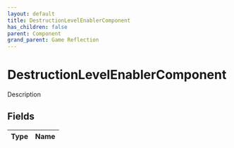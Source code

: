```yaml
---
layout: default
title: DestructionLevelEnablerComponent
has_children: false
parent: Component
grand_parent: Game Reflection
---
```

# DestructionLevelEnablerComponent
Description 

## Fields

| Type | Name |
|:-------------|:--------------|

